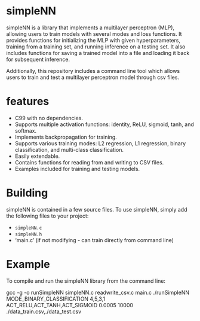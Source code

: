 # simpleNN
simpleNN is a library that implements a multilayer perceptron (MLP), allowing users to train models with several modes and loss functions. It provides functions for initializing the MLP with given hyperparameters, training from a training set, and running inference on a testing set. It also includes functions for saving a trained model into a file and loading it back for subsequent inference.

Additionally, this repository includes a command line tool which allows users to train and test a multilayer perceptron model through csv files.

# features
- C99 with no dependencies.
- Supports multiple activation functions: identity, ReLU, sigmoid, tanh, and softmax.
- Implements backpropagation for training.
- Supports various training modes: L2 regression, L1 regression, binary classification, and multi-class classification.
- Easily extendable.
- Contains functions for reading from and writing to CSV files.
- Examples included for training and testing models.

# Building

simpleNN is contained in a few source files. To use simpleNN, simply add the following files to your project:
- `simpleNN.c`
- `simpleNN.h`
- ‘main.c’ (if not modifying - can train directly from command line)


# Example

To compile and run the simpleNN library from the command line:


gcc -g -o runSimpleNN simpleNN.c readwrite_csv.c main.c
./runSimpleNN MODE_BINARY_CLASSIFICATION 4,5,3,1 ACT_RELU,ACT_TANH,ACT_SIGMOID 0.0005 10000 ./data_train.csv,./data_test.csv




